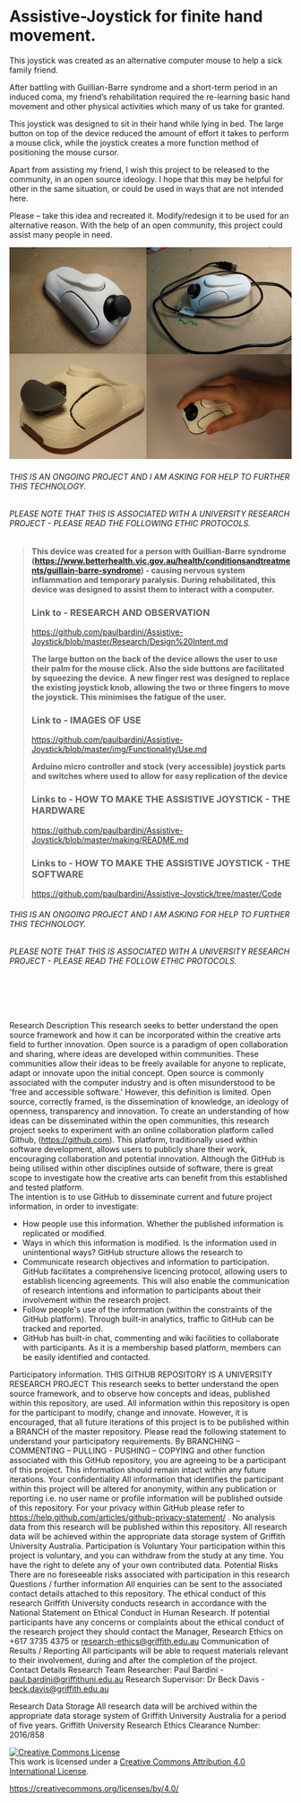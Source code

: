 # Assistive-Joystick for finite hand movement.
This joystick was created as an alternative computer mouse to help a sick family friend. 

After battling with Guillian-Barre syndrome and a short-term period in an induced coma, my friend’s rehabilitation required the re-learning basic hand movement and other physical activities which many of us take for granted.

This joystick was designed to sit in their hand while lying in bed. The large button on top of the device reduced the amount of effort it takes to perform a mouse click, while the joystick creates a more function method of positioning the mouse cursor.

Apart from assisting my friend, I wish this project to be released to the community, in an open source ideology. I hope that this may be helpful for other in the same situation, or could be used in ways that are not intended here.

Please – take this idea and recreated it. Modify/redesign it to be used for an alternative reason.  With the help of an open community, this project could assist many people in need.



![](/img/header-image.jpg)

###### THIS IS AN ONGOING PROJECT AND I AM ASKING FOR HELP TO FURTHER THIS TECHNOLOGY.

###### PLEASE NOTE THAT THIS IS ASSOCIATED WITH A UNIVERSITY RESEARCH PROJECT - PLEASE READ THE FOLLOWING ETHIC PROTOCOLS.


><b>This device was created for a person with Guillian-Barre syndrome (https://www.betterhealth.vic.gov.au/health/conditionsandtreatments/guillain-barre-syndrome) - causing nervous system inflammation and temporary paralysis. 
During rehabilitated, this device was designed to assist them to interact with a computer.</b>
>
>### Link to - RESEARCH AND OBSERVATION
>https://github.com/paulbardini/Assistive-Joystick/blob/master/Research/Design%20Intent.md
>
><b>The large button on the back of the device allows the user to use their palm for the mouse click. 
Also the side buttons are facilitated by squeezing the device.</b>
><b>A new finger rest was designed to replace the existing joystick knob, allowing the two or three fingers to move the joystick. 
This minimises the fatigue of the user.</b>
>
>### Link to - IMAGES OF USE
>https://github.com/paulbardini/Assistive-Joystick/blob/master/img/Functionality/Use.md
>
><b>Arduino micro controller and stock (very accessible) joystick parts and switches where used to allow for easy replication of the device</b>
> ### Links to - HOW TO MAKE THE ASSISTIVE JOYSTICK - THE HARDWARE
> https://github.com/paulbardini/Assistive-Joystick/blob/master/making/README.md
> ### Links to - HOW TO MAKE THE ASSISTIVE JOYSTICK - THE SOFTWARE
> https://github.com/paulbardini/Assistive-Joystick/tree/master/Code


###### THIS IS AN ONGOING PROJECT AND I AM ASKING FOR HELP TO FURTHER THIS TECHNOLOGY.
###### PLEASE NOTE THAT THIS IS ASSOCIATED WITH A UNIVERSITY RESEARCH PROJECT - PLEASE READ THE FOLLOW ETHIC PROTOCOLS.
<br/>
<br/>
<br/>

Research Description
This research seeks to better understand the open source framework and how it can be incorporated within the creative arts field to further innovation.
Open source is a paradigm of open collaboration and sharing, where ideas are developed within communities. These communities allow their ideas to be freely available for anyone to replicate, adapt or innovate upon the initial concept. Open source is commonly associated with the computer industry and is often misunderstood to be 'free and accessible software.' However, this definition is limited. Open source, correctly framed, is the dissemination of knowledge, an ideology of openness, transparency and innovation.
To create an understanding of how ideas can be disseminated within the open communities, this research project seeks to experiment with an online collaboration platform called Github, (https://github.com). This platform, traditionally used within software development, allows users to publicly share their work, encouraging collaboration and potential innovation. Although the GitHub is being utilised within other disciplines outside of software, there is great scope to investigate how the creative arts can benefit from this established and tested platform.   
The intention is to use GitHub to disseminate current and future project information, in order to investigate:
-	How people use this information.  Whether the published information is replicated or modified.
-	Ways in which this information is modified. Is the information used in unintentional ways?
GitHub structure allows the research to 
-	Communicate research objectives and information to participation. GitHub facilitates a comprehensive licencing protocol, allowing users to establish licencing agreements. This will also enable the communication of research intentions and information to participants about their involvement within the research project.
-	Follow people's use of the information (within the constraints of the GitHub platform). Through built-in analytics, traffic to GitHub can be tracked and reported.
-	GitHub has built-in chat, commenting and wiki facilities to collaborate with participants. As it is a membership based platform, members can be easily identified and contacted.

Participatory information.
THIS GITHUB REPOSITORY IS A UNIVERSITY RESEARCH PROJECT 
This research seeks to better understand the open source framework, and to observe how concepts and ideas, published within this repository, are used. All information within this repository is open for the participant to modify, change and innovate. However, it is encouraged, that all future iterations of this project is to be published within a BRANCH of the master repository. 
Please read the following statement to understand your participatory requirements. 
By BRANCHING – COMMENTING – PULLING - PUSHING – COPYING and other function associated with this GitHub repository, you are agreeing to be a participant of this project. This information should remain intact within any future iterations.
Your confidentiality
All information that identifies the participant within this project will be altered for anonymity, within any publication or reporting i.e. no user name or profile information will be published outside of this repository. For your privacy within GitHub please refer to https://help.github.com/articles/github-privacy-statement/ .
No analysis data from this research will be published within this repository. All research data will be achieved within the appropriate data storage system of Griffith University Australia.
Participation is Voluntary
Your participation within this project is voluntary, and you can withdraw from the study at any time. You have the right to delete any of your own contributed data. 
Potential Risks
There are no foreseeable risks associated with participation in this research
Questions / further information
All enquiries can be sent to the associated contact details attached to this repository.
The ethical conduct of this research
Griffith University conducts research in accordance with the National Statement on Ethical Conduct in Human Research.  If potential participants have any concerns or complaints about the ethical conduct of the research project they should contact the Manager, Research Ethics on +617 3735 4375 or research-ethics@griffith.edu.au
Communication of Results / Reporting
All participants will be able to request materials relevant to their involvement, during and after the completion of the project.  
Contact Details Research Team
Researcher:  Paul Bardini - paul.bardini@griffithuni.edu.au
Research Supervisor: Dr Beck Davis - beck.davis@griffith.edu.au

Research Data Storage
All research data will be archived within the appropriate data storage system of Griffith University Australia for a period of five years.
Griffith University Research Ethics Clearance Number:  2016/858


<a rel="license" href="http://creativecommons.org/licenses/by/4.0/"><img alt="Creative Commons License" style="border-width:0" src="https://i.creativecommons.org/l/by/4.0/88x31.png" /></a><br />This work is licensed under a <a rel="license" href="http://creativecommons.org/licenses/by/4.0/">Creative Commons Attribution 4.0 International License</a>.


https://creativecommons.org/licenses/by/4.0/

